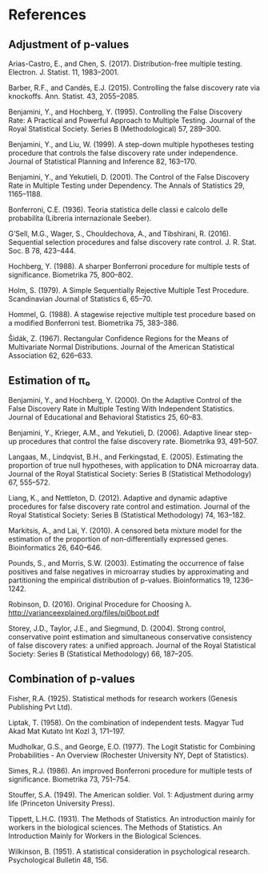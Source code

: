 # References

## Adjustment of p-values

Arias-Castro, E., and Chen, S. (2017). Distribution-free multiple testing.
Electron. J. Statist. 11, 1983–2001.

Barber, R.F., and Candès, E.J. (2015). Controlling the false discovery rate via
knockoffs. Ann. Statist. 43, 2055–2085.

Benjamini, Y., and Hochberg, Y. (1995). Controlling the False Discovery Rate: A
Practical and Powerful Approach to Multiple Testing. Journal of the Royal
Statistical Society. Series B (Methodological) 57, 289–300.

Benjamini, Y., and Liu, W. (1999). A step-down multiple hypotheses testing
procedure that controls the false discovery rate under independence. Journal of
Statistical Planning and Inference 82, 163–170.

Benjamini, Y., and Yekutieli, D. (2001). The Control of the False Discovery Rate
in Multiple Testing under Dependency. The Annals of Statistics 29, 1165–1188.

Bonferroni, C.E. (1936). Teoria statistica delle classi e calcolo delle
probabilita (Libreria internazionale Seeber).

G’Sell, M.G., Wager, S., Chouldechova, A., and Tibshirani, R. (2016). Sequential
selection procedures and false discovery rate control. J. R. Stat. Soc. B 78,
423–444.

Hochberg, Y. (1988). A sharper Bonferroni procedure for multiple tests of
significance. Biometrika 75, 800–802.

Holm, S. (1979). A Simple Sequentially Rejective Multiple Test Procedure.
Scandinavian Journal of Statistics 6, 65–70.

Hommel, G. (1988). A stagewise rejective multiple test procedure based on a
modified Bonferroni test. Biometrika 75, 383–386.

Šidák, Z. (1967). Rectangular Confidence Regions for the Means of Multivariate
Normal Distributions. Journal of the American Statistical Association 62,
626–633.


## Estimation of π₀

Benjamini, Y., and Hochberg, Y. (2000). On the Adaptive Control of the False
Discovery Rate in Multiple Testing With Independent Statistics. Journal of
Educational and Behavioral Statistics 25, 60–83.

Benjamini, Y., Krieger, A.M., and Yekutieli, D. (2006). Adaptive linear step-up
procedures that control the false discovery rate. Biometrika 93, 491–507.

Langaas, M., Lindqvist, B.H., and Ferkingstad, E. (2005). Estimating the
proportion of true null hypotheses, with application to DNA microarray data.
Journal of the Royal Statistical Society: Series B (Statistical Methodology) 67,
555–572.

Liang, K., and Nettleton, D. (2012). Adaptive and dynamic adaptive procedures
for false discovery rate control and estimation. Journal of the Royal
Statistical Society: Series B (Statistical Methodology) 74, 163–182.

Markitsis, A., and Lai, Y. (2010). A censored beta mixture model for the
estimation of the proportion of non-differentially expressed genes.
Bioinformatics 26, 640–646.

Pounds, S., and Morris, S.W. (2003). Estimating the occurrence of false
positives and false negatives in microarray studies by approximating and
partitioning the empirical distribution of p-values. Bioinformatics 19,
1236–1242.

Robinson, D. (2016). Original Procedure for Choosing λ.
http://varianceexplained.org/files/pi0boot.pdf

Storey, J.D., Taylor, J.E., and Siegmund, D. (2004). Strong control,
conservative point estimation and simultaneous conservative consistency of false
discovery rates: a unified approach. Journal of the Royal Statistical Society:
Series B (Statistical Methodology) 66, 187–205.


## Combination of p-values

Fisher, R.A. (1925). Statistical methods for research workers (Genesis
Publishing Pvt Ltd).

Liptak, T. (1958). On the combination of independent tests. Magyar Tud Akad Mat
Kutato Int Kozl 3, 171–197.

Mudholkar, G.S., and George, E.O. (1977). The Logit Statistic for Combining
Probabilities - An Overview (Rochester University NY, Dept of Statistics).

Simes, R.J. (1986). An improved Bonferroni procedure for multiple tests of
significance. Biometrika 73, 751–754.

Stouffer, S.A. (1949). The American soldier. Vol. 1: Adjustment during army life
(Princeton University Press).

Tippett, L.H.C. (1931). The Methods of Statistics. An introduction mainly for
workers in the biological sciences. The Methods of Statistics. An Introduction
Mainly for Workers in the Biological Sciences.

Wilkinson, B. (1951). A statistical consideration in psychological research.
Psychological Bulletin 48, 156.
